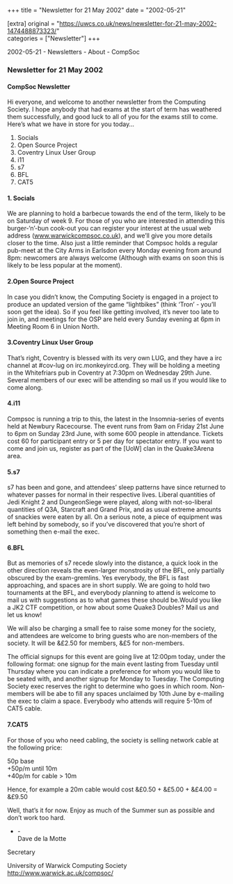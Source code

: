 +++
title = "Newsletter for 21 May 2002"
date = "2002-05-21"

[extra]
original = "https://uwcs.co.uk/news/newsletter-for-21-may-2002-1474488873323/"    
categories = ["Newsletter"]
+++

2002-05-21 - Newsletters - About - CompSoc

### Newsletter for 21 May 2002

#### CompSoc Newsletter

Hi everyone, and welcome to another newsletter from the Computing Society. I hope anybody that had exams at the start of term has weathered them successfully, and good luck to all of you for the exams still to come. Here’s what we have in store for you today…

1.  Socials
2.  Open Source Project
3.  Coventry Linux User Group
4.  i11
5.  s7
6.  BFL
7.  CAT5

#### 1\. Socials

We are planning to hold a barbecue towards the end of the term, likely to be on Saturday of week 9. For those of you who are interested in attending this burger-‘n’-bun cook-out you can register your interest at the usual web address (www.warwickcompsoc.co.uk), and we’ll give you more details closer to the time. Also just a little reminder that Compsoc holds a regular pub-meet at the City Arms in Earlsdon every Monday evening from around 8pm: newcomers are always welcome (Although with exams on soon this is likely to be less popular at the moment).

#### 2.Open Source Project

In case you didn’t know, the Computing Society is engaged in a project to produce an updated version of the game “lightbikes” (think ‘Tron’ - you’ll soon get the idea). So if you feel like getting involved, it’s never too late to join in, and meetings for the OSP are held every Sunday evening at 6pm in Meeting Room 6 in Union North.

#### 3.Coventry Linux User Group

That’s right, Coventry is blessed with its very own LUG, and they have a irc channel at \#cov-lug on irc.monkeyircd.org. They will be holding a meeting in the Whitefriars pub in Coventry at 7:30pm on Wednesday 29th June. Several members of our exec will be attending so mail us if you would like to come along.

#### 4.i11

Compsoc is running a trip to this, the latest in the Insomnia-series of events held at Newbury Racecourse. The event runs from 9am on Friday 21st June to 6pm on Sunday 23rd June, with some 600 people in attendance. Tickets cost 60 for participant entry or 5 per day for spectator entry. If you want to come and join us, register as part of the \[UoW\] clan in the Quake3Arena area.

#### 5.s7

s7 has been and gone, and attendees’ sleep patterns have since returned to whatever passes for normal in their respective lives. Liberal quantities of Jedi Knight 2 and DungeonSiege were played, along with not-so-liberal quantities of Q3A, Starcraft and Grand Prix, and as usual extreme amounts of snackies were eaten by all. On a serious note, a piece of equipment was left behind by somebody, so if you’ve discovered that you’re short of something then e-mail the exec.

#### 6.BFL

But as memories of s7 recede slowly into the distance, a quick look in the other direction reveals the even-larger monstrosity of the BFL, only partially obscured by the exam-gremlins. Yes everybody, the BFL is fast approaching, and spaces are in short supply. We are going to hold two tournaments at the BFL, and everybody planning to attend is welcome to mail us with suggestions as to what games these should be.Would you like a JK2 CTF competition, or how about some Quake3 Doubles? Mail us and let us know\!

We will also be charging a small fee to raise some money for the society, and attendees are welcome to bring guests who are non-members of the society. It will be &£2.50 for members, &£5 for non-members.

The official signups for this event are going live at 12:00pm today, under the following format: one signup for the main event lasting from Tuesday until Thursday where you can indicate a preference for whom you would like to be seated with, and another signup for Monday to Tuesday. The Computing Society exec reserves the right to determine who goes in which room. Non-members will be abe to fill any spaces unclaimed by 10th June by e-mailing the exec to claim a space. Everybody who attends will require 5-10m of CAT5 cable.

#### 7.CAT5

For those of you who need cabling, the society is selling network cable at the following price:

50p base  
\+50p/m until 10m  
\+40p/m for cable \> 10m

Hence, for example a 20m cable would cost &£0.50 + &£5.00 + &£4.00 = &£9.50

Well, that’s it for now. Enjoy as much of the Summer sun as possible and don’t work too hard.

  - \-  
    Dave de la Motte

Secretary

University of Warwick Computing Society  
http://www.warwick.ac.uk/compsoc/
